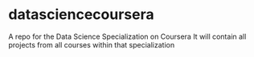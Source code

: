 # datasciencecoursera
A repo for the Data Science Specialization on Coursera
It will contain all projects from all courses within that specialization
